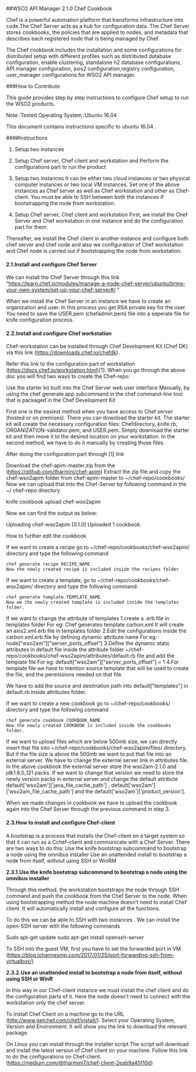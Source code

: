 

##WSO2 API Manager 2.1.0 Chef Cookbook

Chef is a powerful automation platform that transforms infrastructure into code.The Chef Server acts as a hub for configuration data. The Chef Server stores cookbooks, the policies that are applied to nodes, and metadata that describes each registered node that is being managed by Chef.

The  Chef cookbook includes the installation and some  configurations for distributed setup with different profiles such as  distributed database configuration, enable clustering, standalone h2 database configurations, API manager configuration, axis2 configuration,registry configuration, user_manager configurations for WSO2 API manager.


###How to Contribute


This guide provides step by step instructions to configure Chef setup to run the WSO2 products.

Note	:Tested Operating System 
        :Ubuntu 16.04

This document contains instructions specific to ubuntu 16.04 .

####Instructions

 1. Setup two instances
 2. Setup Chef server, Chef client  and workstation and Perform the configurations part to run the product


1. Setup two instances
It can be either two cloud instances or two physical computer instances or two local VM instances.
Set one of the above instances as Chef server as well as Chef workstation and other as Chef-client. You must be able to SSH between both the instances if bootstrapping the node from workstation.

2. Setup Chef server, Chef client  and workstation
First, we install the Chef Server and Chef workstation in one instance and do the configuration part for them. 

Thereafter, we install the Chef client in another instance and configure both  chef server and chef node and also we configuration of Chef workstation and Chef node is carried out if bootstrapping the node from workstation.

 






#### **2.1.Install and configure Chef Server** 
We can install the Chef Server through this link 
“https://learn.chef.io/modules/manage-a-node-chef-server/ubuntu/bring-your-own-system/set-up-your-chef-server#/ “
 
When we install the Chef Server in an instance we have to create an organization and user. In this process you get RSA private key for the user. You need to save the USER.pem (chefadmin.pem) file into a seperate file for knife configuration process.

#### **2.2.Install and configure Chef workstation**
Chef-workstation can be  installed through Chef Development Kit (Chef DK) via  this link (https://downloads.chef.io/chefdk).

Refer this link to the configuration part of workstation (https://docs.chef.io/workstation.html)[1].
When you go through the above  doc you will  find two ways to create the Chef-repo:

Use the starter kit built into the Chef Server web user interface
Manually, by using the chef generate app subcommand in the chef command-line tool that is packaged in the Chef Development Kit

First one is the easiest method when you have access to Chef server (hosted or on premises). There you can download the starter kit. The starter kit will create the necessary configuration files: Chefdirectory, knife.rb, ORGANIZATION-validator.pem, and USER.pem. Simply download the starter kit and then move it to the desired location on your workstation. In the second method, we have to do it manually by creating those files.


After doing the configuration part through [1] link 

Download the chef-apim-master.zip from the (https://github.com/tharmini/chef-apim)
Extract the zip file and copy the chef-wso2apim folder from chef-apim-master to ~/chef-repo/cookbooks/
Now we can upload that  into the Chef-Server by following command in the ~/ chef-repo directory

knife cookbook upload chef-wso2apim

Now we can find the output as below:

Uploading chef-wso2apim  [0.1.0]
Uploaded 1 cookbook.

How to further edit the cookbook

If we want to create a recipe go to ~/chef-repo/cookbooks/chef-wso2apim/  directory and type the following command
	
	chef generate recipe RECIPE_NAME
	Now the newly created recipe is included inside the recipes folder
	
If we want to create a template, go to ~/chef-repo/cookbooks/chef-wso2apim/  directory and type the following command:
	
	chef generate template TEMPLATE_NAME
	Now we the newly created template is included inside the templates folder.

If we want to change the attribute of  templates
	1.create a .erb file in templates folder 
		For eg: Chef generates template carbon.xml
		It will create an axis2.xml.erb file in templates folder
	2.Edit the configurations inside the carbon.xml.erb file by defining dynamic attribute name
		For eg: node["wso2am"]["server_ports_offset"]
	3.Define the dynamic static attributes  in default file inside the attribute folder
 	 ~/chef-repo/cookbooks/chef-wso2apim/attributes/default.rb file and add the template file 
	For eg: default["wso2am"]["server_ports_offset"] = 1
4.For template file we have to mention source template that will be used to create the file, and the permissions needed on that file.


	
We have to add the source  and destination path  into default["templates"] in default.rb inside  attributes folder. 




If we want to create a new cookbook go to ~/chef-repo/cookbooks/ directory and type the following command
	
	chef generate cookbook COOKBOOK_NAME
	Now the newly created COOKBOOK is included inside the cookbooks folder.

If we want to upload files which are below  500mb size, we can directly insert that file into ~/chef-repo/cookbooks/chef-wso2apim/files/ directory. But if the file size is above the 500mb we want to put that file into an external server. We have to change the external server link in attributes file.
	In the above cookbook the external server store the wso2am-2.1.0 and jdk1.8.0_121
packs. If we want to change that version we need to store the newly version packs in external       server and change the  default attribute default['wso2am']['java_file_cache_path'] , default['wso2am']['wso2am_file_cache_path'] and the default['wso2am']['product_version'].
	


When we made changes in cookbook we have to upload the cookbook again into the Chef Server through the previous command in step 3.
	






#### **2.3.How to install and configure Chef-client**
A bootstrap is a process that installs the Chef-client on a target system so that it can run as a Cchef-client and communicate with a Chef Server. There are two ways to do this:
Use the knife bootstrap subcommand to bootstrap a node using the omnibus installer
Use an unattended install to bootstrap a node from itself, without using SSH or WinRM

**2.3.1.Use the knife bootstrap subcommand to bootstrap a node using the omnibus installer**

Through this method, the workstation bootstraps the node through SSH command and push the cookbook from the Chef Server to the node. When using bootstrapping method the node machine doesn’t need to install Chef client. It will automatically install and configure all the functions.

To do this we can be able to SSH with two instances .
We can install the open-SSH server with the following commands

Sudo apt-get update
sudo apt-get install openssh-server

To SSH into the guest VM, first you have to set the forwarded port in VM.(https://blog.johannesmp.com/2017/01/25/port-forwarding-ssh-from-virtualbox/)

**2.3.2.Use an unattended install to bootstrap a node from itself, without using SSH or WinR**

In this way in our Chef-client instance we must install the chef client and do the configuration parts of it. Here the node doesn’t need to connect with the workstation only the chef server.


To install Chef Client on a machine go to the URL (http://www.getchef.com/chef/install/). Select your Operating System, Version and Environment. It will show you the link to download the relevant package.

On Linux you can install through the installer script.The script will download and install the latest version of Chef client on your machine. Follow this link to do the configurations  on Chef-client. (https://medium.com/@tharmini7/chef-client-2eab9a45f10d)
















